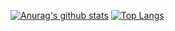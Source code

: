 [![Anurag's github stats](https://github-readme-stats.vercel.app/api?username=zach-ma&theme=tokyonight&show_icons=true)](https://github.com/anuraghazra/github-readme-stats)
[![Top Langs](https://github-readme-stats.vercel.app/api/top-langs/?username=zach-ma&layout=compact&theme=tokyonight)](https://github.com/anuraghazra/github-readme-stats)
